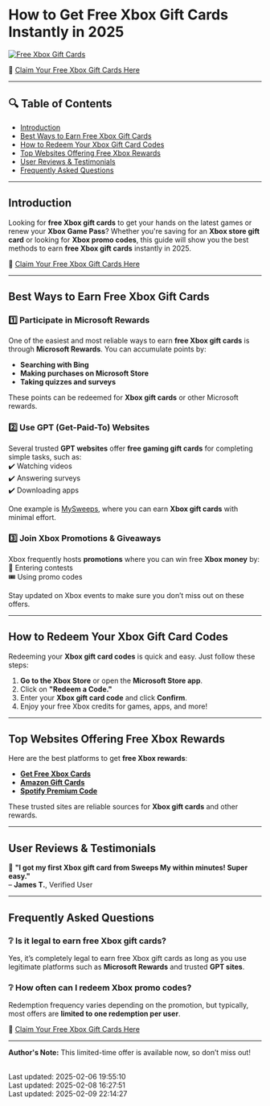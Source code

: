 # **How to Get Free Xbox Gift Cards Instantly in 2025**  

[![Free Xbox Gift Cards](https://pbs.twimg.com/media/GipaErjWEAAwZHg?format=jpg&name=small)](https://t.co/mu5YbzPhf5)

🔗 [Claim Your Free Xbox Gift Cards Here](https://t.co/mu5YbzPhf5)  

---

## **🔍 Table of Contents**  
- [Introduction](#introduction)  
- [Best Ways to Earn Free Xbox Gift Cards](#best-ways-to-earn-free-xbox-gift-cards)  
- [How to Redeem Your Xbox Gift Card Codes](#how-to-redeem-your-xbox-gift-card-codes)  
- [Top Websites Offering Free Xbox Rewards](#top-websites-offering-free-xbox-rewards)  
- [User Reviews & Testimonials](#user-reviews--testimonials)  
- [Frequently Asked Questions](#frequently-asked-questions)  

---

## **Introduction**  
Looking for **free Xbox gift cards** to get your hands on the latest games or renew your **Xbox Game Pass**? Whether you're saving for an **Xbox store gift card** or looking for **Xbox promo codes**, this guide will show you the best methods to earn **free Xbox gift cards** instantly in 2025.

🔗 [Claim Your Free Xbox Gift Cards Here](https://t.co/mu5YbzPhf5)

---

## **Best Ways to Earn Free Xbox Gift Cards**

### **1️⃣ Participate in Microsoft Rewards**  
One of the easiest and most reliable ways to earn **free Xbox gift cards** is through **Microsoft Rewards**. You can accumulate points by:  
- **Searching with Bing**
- **Making purchases on Microsoft Store**
- **Taking quizzes and surveys**

These points can be redeemed for **Xbox gift cards** or other Microsoft rewards.

### **2️⃣ Use GPT (Get-Paid-To) Websites**  
Several trusted **GPT websites** offer **free gaming gift cards** for completing simple tasks, such as:  
✔️ Watching videos  
✔️ Answering surveys  
✔️ Downloading apps  

One example is [MySweeps](https://t.co/v3CnjUROnA), where you can earn **Xbox gift cards** with minimal effort.

### **3️⃣ Join Xbox Promotions & Giveaways**  
Xbox frequently hosts **promotions** where you can win free **Xbox money** by:  
📢 Entering contests  
🎟️ Using promo codes  

Stay updated on Xbox events to make sure you don’t miss out on these offers.

---

## **How to Redeem Your Xbox Gift Card Codes**

Redeeming your **Xbox gift card codes** is quick and easy. Just follow these steps:  
1. **Go to the Xbox Store** or open the **Microsoft Store app**.  
2. Click on **"Redeem a Code."**  
3. Enter your **Xbox gift card code** and click **Confirm**.  
4. Enjoy your free Xbox credits for games, apps, and more!

---

## **Top Websites Offering Free Xbox Rewards**

Here are the best platforms to get **free Xbox rewards**:  
- [**Get Free Xbox Cards**](https://t.co/mu5YbzPhf5)  
- [**Amazon Gift Cards**](https://t.co/KRzYrbHc2B)  
- [**Spotify Premium Code**](https://t.co/3AvHXLY5xu)  

These trusted sites are reliable sources for **Xbox gift cards** and other rewards.

---

## **User Reviews & Testimonials**

🌟 **"I got my first Xbox gift card from Sweeps My within minutes! Super easy."**  
– **James T.**, Verified User  

---

## **Frequently Asked Questions**

### **❔ Is it legal to earn free Xbox gift cards?**  
Yes, it’s completely legal to earn free Xbox gift cards as long as you use legitimate platforms such as **Microsoft Rewards** and trusted **GPT sites**.

### **❔ How often can I redeem Xbox promo codes?**  
Redemption frequency varies depending on the promotion, but typically, most offers are **limited to one redemption per user**.

🔗 [Claim Your Free Xbox Gift Cards Here](https://t.co/mu5YbzPhf5)

---

**Author's Note:** This limited-time offer is available now, so don’t miss out!

<br>Last updated: 2025-02-06 19:55:10<br>Last updated: 2025-02-08 16:27:51<br>Last updated: 2025-02-09 22:14:27